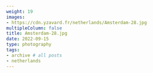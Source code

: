 ```yaml
---
weight: 19
images:
- https://cdn.yzavard.fr/netherlands/Amsterdam-28.jpg
multipleColumn: false
title: Amsterdam-28.jpg
date: 2022-09-15
type: photography
tags:
- archive # all posts
- netherlands
---
```

